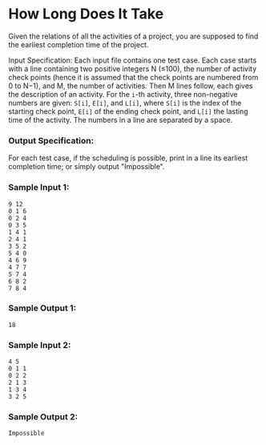 # How Long Does It Take
Given the relations of all the activities of a project, you are supposed to find the earliest completion time of the project.

Input Specification:
Each input file contains one test case. Each case starts with a line containing two positive integers N (≤100), the number of activity check points (hence it is assumed that the check points are numbered from 0 to N−1), and M, the number of activities. Then M lines follow, each gives the description of an activity. For the `i`-th activity, three non-negative numbers are given: `S[i]`, `E[i]`, and `L[i]`, where `S[i]` is the index of the starting check point, `E[i]` of the ending check point, and `L[i]` the lasting time of the activity. The numbers in a line are separated by a space.

### Output Specification:
For each test case, if the scheduling is possible, print in a line its earliest completion time; or simply output "Impossible".

### Sample Input 1:
```
9 12
0 1 6
0 2 4
0 3 5
1 4 1
2 4 1
3 5 2
5 4 0
4 6 9
4 7 7
5 7 4
6 8 2
7 8 4
```
### Sample Output 1:
```
18
```
### Sample Input 2:
```
4 5
0 1 1
0 2 2
2 1 3
1 3 4
3 2 5
```
### Sample Output 2:
```
Impossible
```